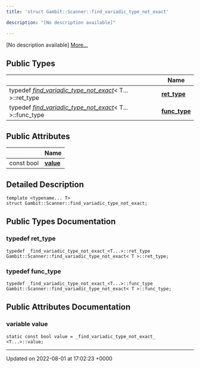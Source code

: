 ```yaml
---
title: 'struct Gambit::Scanner::find_variadic_type_not_exact'

description: "[No description available]"

---
```









[No description available] [More...](#detailed-description)

## Public Types

|                | Name           |
| -------------- | -------------- |
| typedef [_find_variadic_type_not_exact_](/documentation/code/classes/structgambit_1_1scanner_1_1__find__variadic__type__not__exact__/)< T... >::ret_type | **[ret_type](/documentation/code/classes/structgambit_1_1scanner_1_1find__variadic__type__not__exact/#typedef-ret-type)**  |
| typedef [_find_variadic_type_not_exact_](/documentation/code/classes/structgambit_1_1scanner_1_1__find__variadic__type__not__exact__/)< T... >::func_type | **[func_type](/documentation/code/classes/structgambit_1_1scanner_1_1find__variadic__type__not__exact/#typedef-func-type)**  |

## Public Attributes

|                | Name           |
| -------------- | -------------- |
| const bool | **[value](/documentation/code/classes/structgambit_1_1scanner_1_1find__variadic__type__not__exact/#variable-value)**  |

## Detailed Description

```
template <typename... T>
struct Gambit::Scanner::find_variadic_type_not_exact;
```

## Public Types Documentation

### typedef ret_type

```
typedef _find_variadic_type_not_exact_<T...>::ret_type Gambit::Scanner::find_variadic_type_not_exact< T >::ret_type;
```


### typedef func_type

```
typedef _find_variadic_type_not_exact_<T...>::func_type Gambit::Scanner::find_variadic_type_not_exact< T >::func_type;
```


## Public Attributes Documentation

### variable value

```
static const bool value = _find_variadic_type_not_exact_ <T...>::value;
```


-------------------------------

Updated on 2022-08-01 at 17:02:23 +0000